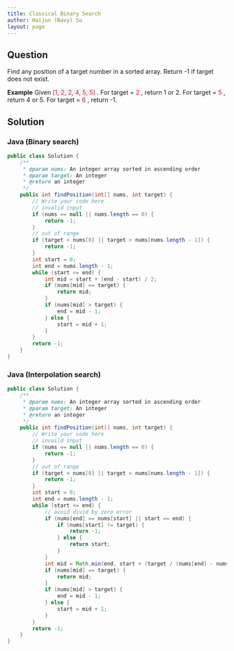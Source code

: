 ```yaml
---
title: Classical Binary Search
author: Haijun (Navy) Su
layout: page
---
```

## Question
Find any position of a target number in a sorted array. Return -1 if target does not exist.

**Example**
Given <font style="color: #C72541; background: #F9F2F4;">[1, 2, 2, 4, 5, 5] </font>.
For target = <font style="color: #C72541; background: #F9F2F4;"> 2 </font>, return 1 or 2.
For target = <font style="color: #C72541; background: #F9F2F4;"> 5 </font>, return 4 or 5.
For target = <font style="color: #C72541; background: #F9F2F4;"> 6 </font>, return -1.

## Solution
### Java (Binary search)
~~~ java
public class Solution {
    /**
     * @param nums: An integer array sorted in ascending order
     * @param target: An integer
     * @return an integer
     */
    public int findPosition(int[] nums, int target) {
        // Write your code here
        // invalid input
        if (nums == null || nums.length == 0) {
            return -1;
        }
        // out of range
        if (target < nums[0] || target > nums[nums.length - 1]) {
            return -1;
        }
        int start = 0;
        int end = nums.length - 1;
        while (start <= end) {
            int mid = start + (end - start) / 2;
            if (nums[mid] == target) {
                return mid;
            }
            if (nums[mid] > target) {
                end = mid - 1;
            } else {
                start = mid + 1;
            }
        }
        return -1;
    }
}
~~~

### Java (Interpolation search)
~~~ java
public class Solution {
    /**
     * @param nums: An integer array sorted in ascending order
     * @param target: An integer
     * @return an integer
     */
    public int findPosition(int[] nums, int target) {
        // Write your code here
        // invaild input
        if (nums == null || nums.length == 0) {
            return -1;
        }
        // out of range
        if (target < nums[0] || target > nums[nums.length - 1]) {
            return -1;
        }
        int start = 0;
        int end = nums.length - 1;
        while (start <= end) {
            // avoid divid by zero error
            if (nums[end] == nums[start] || start == end) {
                if (nums[start] != target) {
                    return -1;
                } else {
                    return start;
                }
            }
            int mid = Math.min(end, start + (target / (nums[end] - nums[start])) / (end - start));
            if (nums[mid] == target) {
                return mid;
            }
            if (nums[mid] > target) {
                end = mid - 1;
            } else {
                start = mid + 1;
            }
        }
        return -1;
    }
}
~~~
